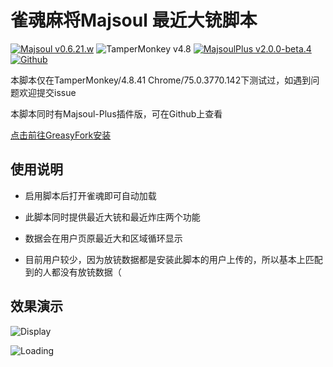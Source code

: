 # 雀魂麻将Majsoul 最近大铳脚本
[![Majsoul v0.6.21.w](https://img.shields.io/badge/Majsoul-v0.6.21.w-brightgreen.svg)](https://majsoul.com/) ![TamperMonkey v4.8](https://img.shields.io/badge/TamperMonkey-v4.8-brightgreen.svg) [![MajsoulPlus v2.0.0-beta.4](https://img.shields.io/badge/MajsoulPlus-v2.0.0_beta_4-brightgreen.svg)](https://github.com/MajsoulPlus/majsoul-plus) [![Github](https://img.shields.io/github/stars/paulzzh/Majsoul-Chong?style=social&logo=github)](https://github.com/paulzzh/Majsoul-Chong)



本脚本仅在TamperMonkey/4.8.41 Chrome/75.0.3770.142下测试过，如遇到问题欢迎提交issue

本脚本同时有Majsoul-Plus插件版，可在Github上查看

[点击前往GreasyFork安装](https://greasyfork.org/zh-CN/scripts/388241)

## 使用说明

- 启用脚本后打开雀魂即可自动加载

- 此脚本同时提供最近大铳和最近炸庄两个功能

- 数据会在用户页原最近大和区域循环显示

- 目前用户较少，因为放铳数据都是安装此脚本的用户上传的，所以基本上匹配到的人都没有放铳数据（

## 效果演示

![Display](https://i.loli.net/2019/08/06/mDo3ecilCEZ7pJ2.gif)

![Loading](https://i.loli.net/2019/08/06/olLvtrcbhpqAW8Q.png)

